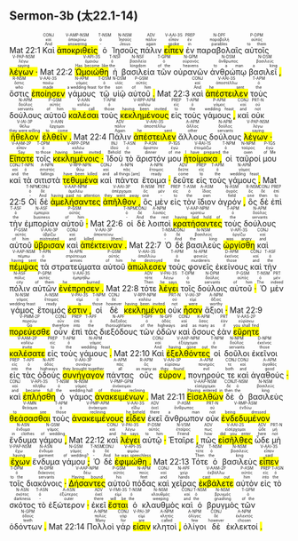 ## Sermon-3b (太22.1-14)


Mat 22:1 <RUBY><ruby><ruby>Καὶ<rt>And</rt></ruby><rt>καί</rt></ruby><rt>CONJ</rt></RUBY> <RUBY><ruby><ruby><mark class='ptc'>ἀποκριθεὶς</mark><rt>answering</rt></ruby><rt>ἀποκρίνω</rt></ruby><rt>V-AMP-NSM</rt></RUBY> <RUBY><ruby><ruby>ὁ<rt>-</rt></ruby><rt>ὁ</rt></ruby><rt>T-NSM</rt></RUBY> <RUBY><ruby><ruby>Ἰησοῦς<rt>Jesus</rt></ruby><rt>Ἰησοῦς</rt></ruby><rt>N-NSM</rt></RUBY> <RUBY><ruby><ruby>πάλιν<rt>again</rt></ruby><rt>πάλιν</rt></ruby><rt>ADV</rt></RUBY> <RUBY><ruby><ruby><mark class='verb'>εἶπεν</mark><rt>spoke</rt></ruby><rt>εἶπον</rt></ruby><rt>V-AAI-3S</rt></RUBY> <RUBY><ruby><ruby>ἐν<rt>in</rt></ruby><rt>ἐν</rt></ruby><rt>PREP</rt></RUBY> <RUBY><ruby><ruby>παραβολαῖς<rt>parables</rt></ruby><rt>παραβολή</rt></ruby><rt>N-DPF</rt></RUBY> <RUBY><ruby><ruby>αὐτοῖς<rt>to them</rt></ruby><rt>αὐτός</rt></ruby><rt>P-DPM</rt></RUBY> <RUBY><ruby><ruby><mark class='ptc'>λέγων <mark class='punctuation'>·</mark></mark><rt>saying</rt></ruby><rt>λέγω</rt></ruby><rt>V-PAP-NSM</rt></RUBY> Mat 22:2 <RUBY><ruby><ruby><mark class='verb'>Ὡμοιώθη</mark><rt>Has become like</rt></ruby><rt>ὁμοιόω</rt></ruby><rt>V-API-3S</rt></RUBY> <RUBY><ruby><ruby>ἡ<rt>the</rt></ruby><rt>ὁ</rt></ruby><rt>T-NSF</rt></RUBY> <RUBY><ruby><ruby>βασιλεία<rt>kingdom</rt></ruby><rt>βασιλεία</rt></ruby><rt>N-NSF</rt></RUBY> <RUBY><ruby><ruby>τῶν<rt>of the</rt></ruby><rt>ὁ</rt></ruby><rt>T-GPM</rt></RUBY> <RUBY><ruby><ruby>οὐρανῶν<rt>heavens</rt></ruby><rt>οὐρανός</rt></ruby><rt>N-GPM</rt></RUBY> <RUBY><ruby><ruby>ἀνθρώπῳ<rt>to a man</rt></ruby><rt>ἄνθρωπος</rt></ruby><rt>N-DSM</rt></RUBY> <RUBY><ruby><ruby>βασιλεῖ <mark class='punctuation'>,</mark><rt>a king</rt></ruby><rt>βασιλεύς</rt></ruby><rt>N-DSM</rt></RUBY> <RUBY><ruby><ruby>ὅστις<rt>who</rt></ruby><rt>ὅστις</rt></ruby><rt>R-NSM</rt></RUBY> <RUBY><ruby><ruby><mark class='verb'>ἐποίησεν</mark><rt>made</rt></ruby><rt>ποιέω</rt></ruby><rt>V-AAI-3S</rt></RUBY> <RUBY><ruby><ruby>γάμους<rt>a wedding feast</rt></ruby><rt>γάμος</rt></ruby><rt>N-APM</rt></RUBY> <RUBY><ruby><ruby>τῷ<rt>for the</rt></ruby><rt>ὁ</rt></ruby><rt>T-DSM</rt></RUBY> <RUBY><ruby><ruby>υἱῷ<rt>son</rt></ruby><rt>υἱός</rt></ruby><rt>N-DSM</rt></RUBY> <RUBY><ruby><ruby>αὐτοῦ <mark class='punctuation'>.</mark><rt>of him</rt></ruby><rt>αὐτός</rt></ruby><rt>P-GSM</rt></RUBY> Mat 22:3 <RUBY><ruby><ruby>καὶ<rt>And</rt></ruby><rt>καί</rt></ruby><rt>CONJ</rt></RUBY> <RUBY><ruby><ruby><mark class='verb'>ἀπέστειλεν</mark><rt>he sent</rt></ruby><rt>ἀποστέλλω</rt></ruby><rt>V-AAI-3S</rt></RUBY> <RUBY><ruby><ruby>τοὺς<rt>the</rt></ruby><rt>ὁ</rt></ruby><rt>T-APM</rt></RUBY> <RUBY><ruby><ruby>δούλους<rt>servants</rt></ruby><rt>δοῦλος</rt></ruby><rt>N-APM</rt></RUBY> <RUBY><ruby><ruby>αὐτοῦ<rt>of him</rt></ruby><rt>αὐτός</rt></ruby><rt>P-GSM</rt></RUBY> <RUBY><ruby><ruby><mark class='ptc'>καλέσαι</mark><rt>to call</rt></ruby><rt>καλέω</rt></ruby><rt>V-AAN</rt></RUBY> <RUBY><ruby><ruby>τοὺς<rt>those</rt></ruby><rt>ὁ</rt></ruby><rt>T-APM</rt></RUBY> <RUBY><ruby><ruby><mark class='inf'>κεκλημένους</mark><rt>having been invited</rt></ruby><rt>καλέω</rt></ruby><rt>V-RPP-APM</rt></RUBY> <RUBY><ruby><ruby>εἰς<rt>to</rt></ruby><rt>εἰς</rt></ruby><rt>PREP</rt></RUBY> <RUBY><ruby><ruby>τοὺς<rt>the</rt></ruby><rt>ὁ</rt></ruby><rt>T-APM</rt></RUBY> <RUBY><ruby><ruby>γάμους <mark class='punctuation'>,</mark><rt>wedding feast</rt></ruby><rt>γάμος</rt></ruby><rt>P-APM</rt></RUBY> <RUBY><ruby><ruby>καὶ<rt>and</rt></ruby><rt>καί</rt></ruby><rt>CONJ</rt></RUBY> <RUBY><ruby><ruby>οὐκ<rt>not</rt></ruby><rt>οὐ</rt></ruby><rt>PRT-N</rt></RUBY> <RUBY><ruby><ruby><mark class='verb'>ἤθελον</mark><rt>they were willing</rt></ruby><rt>θέλω</rt></ruby><rt>V-IAI-3P</rt></RUBY> <RUBY><ruby><ruby><mark class='ptc'>ἐλθεῖν <mark class='punctuation'>.</mark></mark><rt>to come</rt></ruby><rt>ἔρχομαι</rt></ruby><rt>V-AAN</rt></RUBY> Mat 22:4 <RUBY><ruby><ruby>Πάλιν<rt>Again</rt></ruby><rt>πάλιν</rt></ruby><rt>ADV</rt></RUBY> <RUBY><ruby><ruby><mark class='verb'>ἀπέστειλεν</mark><rt>he sent</rt></ruby><rt>ἀποστέλλω</rt></ruby><rt>V-AAI-3S</rt></RUBY> <RUBY><ruby><ruby>ἄλλους<rt>other</rt></ruby><rt>ἄλλος</rt></ruby><rt>A-APM</rt></RUBY> <RUBY><ruby><ruby>δούλους<rt>servants</rt></ruby><rt>δοῦλος</rt></ruby><rt>N-APM</rt></RUBY> <RUBY><ruby><ruby><mark class='inf'>λέγων <mark class='punctuation'>·</mark></mark><rt>saying</rt></ruby><rt>λέγω</rt></ruby><rt>V-PAP-NSM</rt></RUBY> <RUBY><ruby><ruby><mark class='verb'>Εἴπατε</mark><rt>Say</rt></ruby><rt>εἶπον</rt></ruby><rt>V-AAM-2P</rt></RUBY> <RUBY><ruby><ruby>τοῖς<rt>to those</rt></ruby><rt>ὁ</rt></ruby><rt>T-DPM</rt></RUBY> <RUBY><ruby><ruby><mark class='ptc'>κεκλημένοις <mark class='punctuation'>·</mark></mark><rt>having been invited</rt></ruby><rt>καλέω</rt></ruby><rt>V-RPP-DPM</rt></RUBY> <RUBY><ruby><ruby>Ἰδοὺ<rt>Behold</rt></ruby><rt>ἰδού</rt></ruby><rt>INJ</rt></RUBY> <RUBY><ruby><ruby>τὸ<rt>the</rt></ruby><rt>ὁ</rt></ruby><rt>T-ASN</rt></RUBY> <RUBY><ruby><ruby>ἄριστόν<rt>dinner</rt></ruby><rt>ἄριστον</rt></ruby><rt>P-ASN</rt></RUBY> <RUBY><ruby><ruby>μου<rt>of me</rt></ruby><rt>ἐγώ</rt></ruby><rt>P-1GS</rt></RUBY> <RUBY><ruby><ruby><mark class='verb'>ἡτοίμακα <mark class='punctuation'>,</mark></mark><rt>I have prepared</rt></ruby><rt>ἑτοιμάζω</rt></ruby><rt>V-RAI-1S</rt></RUBY> <RUBY><ruby><ruby>οἱ<rt>the</rt></ruby><rt>ὁ</rt></ruby><rt>T-NPM</rt></RUBY> <RUBY><ruby><ruby>ταῦροί<rt>oxen</rt></ruby><rt>ταῦρος</rt></ruby><rt>N-NPM</rt></RUBY> <RUBY><ruby><ruby>μου<rt>of Me</rt></ruby><rt>ἐγώ</rt></ruby><rt>P-1GS</rt></RUBY> <RUBY><ruby><ruby>καὶ<rt>and</rt></ruby><rt>καί</rt></ruby><rt>CONJ</rt></RUBY> <RUBY><ruby><ruby>τὰ<rt>the</rt></ruby><rt>ὁ</rt></ruby><rt>T-NPN</rt></RUBY> <RUBY><ruby><ruby>σιτιστὰ<rt>fatlings</rt></ruby><rt>σιτιστός</rt></ruby><rt>A-NPN</rt></RUBY> <RUBY><ruby><ruby><mark class='ptc'>τεθυμένα</mark><rt>have been killed</rt></ruby><rt>θύω</rt></ruby><rt>V-RPP-NPN</rt></RUBY> <RUBY><ruby><ruby>καὶ<rt>and</rt></ruby><rt>καί</rt></ruby><rt>CONJ</rt></RUBY> <RUBY><ruby><ruby>πάντα<rt>all things [are]</rt></ruby><rt>πᾶς</rt></ruby><rt>A-NPN</rt></RUBY> <RUBY><ruby><ruby>ἕτοιμα <mark class='punctuation'>·</mark><rt>ready</rt></ruby><rt>ἕτοιμος</rt></ruby><rt>A-NPN</rt></RUBY> <RUBY><ruby><ruby>δεῦτε<rt>come</rt></ruby><rt>δεῦτε</rt></ruby><rt>ADV</rt></RUBY> <RUBY><ruby><ruby>εἰς<rt>to</rt></ruby><rt>εἰς</rt></ruby><rt>PREP</rt></RUBY> <RUBY><ruby><ruby>τοὺς<rt>the</rt></ruby><rt>ὁ</rt></ruby><rt>T-APM</rt></RUBY> <RUBY><ruby><ruby>γάμους <mark class='punctuation'>.</mark><rt>wedding feast</rt></ruby><rt>γάμος</rt></ruby><rt>N-APM</rt></RUBY> Mat 22:5 <RUBY><ruby><ruby>Οἱ<rt>-</rt></ruby><rt>ὁ</rt></ruby><rt>T-NPM</rt></RUBY> <RUBY><ruby><ruby>δὲ<rt>And</rt></ruby><rt>δέ</rt></ruby><rt>CONJ</rt></RUBY> <RUBY><ruby><ruby><mark class='ptc'>ἀμελήσαντες</mark><rt>having paid no attention</rt></ruby><rt>ἀμελέω</rt></ruby><rt>V-AAP-NPM</rt></RUBY> <RUBY><ruby><ruby><mark class='verb'>ἀπῆλθον <mark class='punctuation'>,</mark></mark><rt>they went away</rt></ruby><rt>ἀπέρχομαι</rt></ruby><rt>V-AAI-3P</rt></RUBY> <RUBY><ruby><ruby>ὃς<rt>one</rt></ruby><rt>ὅς</rt></ruby><rt>R-NSM</rt></RUBY> <RUBY><ruby><ruby>μὲν<rt>-</rt></ruby><rt>μέν</rt></ruby><rt>PRT</rt></RUBY> <RUBY><ruby><ruby>εἰς<rt>to</rt></ruby><rt>εἰς</rt></ruby><rt>PREP</rt></RUBY> <RUBY><ruby><ruby>τὸν<rt>the</rt></ruby><rt>ὁ</rt></ruby><rt>T-ASM</rt></RUBY> <RUBY><ruby><ruby>ἴδιον<rt>own</rt></ruby><rt>ἴδιος</rt></ruby><rt>A-ASM</rt></RUBY> <RUBY><ruby><ruby>ἀγρόν <mark class='punctuation'>,</mark><rt>field</rt></ruby><rt>ἀγρός</rt></ruby><rt>N-ASM</rt></RUBY> <RUBY><ruby><ruby>ὃς<rt>one</rt></ruby><rt>ὅς</rt></ruby><rt>R-NSM</rt></RUBY> <RUBY><ruby><ruby>δὲ<rt>then</rt></ruby><rt>δέ</rt></ruby><rt>CONJ</rt></RUBY> <RUBY><ruby><ruby>ἐπὶ<rt>to</rt></ruby><rt>ἐπί</rt></ruby><rt>PREP</rt></RUBY> <RUBY><ruby><ruby>τὴν<rt>the</rt></ruby><rt>ὁ</rt></ruby><rt>T-ASF</rt></RUBY> <RUBY><ruby><ruby>ἐμπορίαν<rt>business</rt></ruby><rt>ἐμπορία</rt></ruby><rt>N-ASF</rt></RUBY> <RUBY><ruby><ruby>αὐτοῦ <mark class='punctuation'>·</mark><rt>of him</rt></ruby><rt>αὐτός</rt></ruby><rt>P-GSM</rt></RUBY> Mat 22:6 <RUBY><ruby><ruby>οἱ<rt>-</rt></ruby><rt>ὁ</rt></ruby><rt>T-NPM</rt></RUBY> <RUBY><ruby><ruby>δὲ<rt>And</rt></ruby><rt>δέ</rt></ruby><rt>CONJ</rt></RUBY> <RUBY><ruby><ruby>λοιποὶ<rt>the rest</rt></ruby><rt>λοιπός</rt></ruby><rt>A-NPM</rt></RUBY> <RUBY><ruby><ruby><mark class='ptc'>κρατήσαντες</mark><rt>having laid hold of</rt></ruby><rt>κρατέω</rt></ruby><rt>V-AAP-NPM</rt></RUBY> <RUBY><ruby><ruby>τοὺς<rt>the</rt></ruby><rt>ὁ</rt></ruby><rt>T-APM</rt></RUBY> <RUBY><ruby><ruby>δούλους<rt>servants</rt></ruby><rt>δοῦλος</rt></ruby><rt>N-APM</rt></RUBY> <RUBY><ruby><ruby>αὐτοῦ<rt>of him</rt></ruby><rt>αὐτός</rt></ruby><rt>P-GSM</rt></RUBY> <RUBY><ruby><ruby><mark class='verb'>ὕβρισαν</mark><rt>mistreated</rt></ruby><rt>ὑβρίζω</rt></ruby><rt>V-AAI-3P</rt></RUBY> <RUBY><ruby><ruby>καὶ<rt>and</rt></ruby><rt>καί</rt></ruby><rt>CONJ</rt></RUBY> <RUBY><ruby><ruby><mark class='verb'>ἀπέκτειναν <mark class='punctuation'>.</mark></mark><rt>killed [them]</rt></ruby><rt>ἀποκτείνω</rt></ruby><rt>V-AAI-3P</rt></RUBY> Mat 22:7 <RUBY><ruby><ruby>Ὁ<rt>-</rt></ruby><rt>ὁ</rt></ruby><rt>T-NSM</rt></RUBY> <RUBY><ruby><ruby>δὲ<rt>And</rt></ruby><rt>δέ</rt></ruby><rt>CONJ</rt></RUBY> <RUBY><ruby><ruby>βασιλεὺς<rt>the king</rt></ruby><rt>βασιλεύς</rt></ruby><rt>N-NSM</rt></RUBY> <RUBY><ruby><ruby><mark class='verb'>ὠργίσθη</mark><rt>was angry</rt></ruby><rt>ὀργίζω</rt></ruby><rt>V-API-3S</rt></RUBY> <RUBY><ruby><ruby>καὶ<rt>and</rt></ruby><rt>καί</rt></ruby><rt>CONJ</rt></RUBY> <RUBY><ruby><ruby><mark class='ptc'>πέμψας</mark><rt>having sent</rt></ruby><rt>πέμπω</rt></ruby><rt>V-AAP-NSM</rt></RUBY> <RUBY><ruby><ruby>τὰ<rt>the</rt></ruby><rt>ὁ</rt></ruby><rt>T-APN</rt></RUBY> <RUBY><ruby><ruby>στρατεύματα<rt>armies</rt></ruby><rt>στράτευμα</rt></ruby><rt>N-APN</rt></RUBY> <RUBY><ruby><ruby>αὐτοῦ<rt>of him</rt></ruby><rt>αὐτός</rt></ruby><rt>P-GSM</rt></RUBY> <RUBY><ruby><ruby><mark class='verb'>ἀπώλεσεν</mark><rt>he destroyed</rt></ruby><rt>ἀπολλύω</rt></ruby><rt>V-AAI-3S</rt></RUBY> <RUBY><ruby><ruby>τοὺς<rt>the</rt></ruby><rt>ὁ</rt></ruby><rt>T-APM</rt></RUBY> <RUBY><ruby><ruby>φονεῖς<rt>murderers</rt></ruby><rt>φονεύς</rt></ruby><rt>N-APM</rt></RUBY> <RUBY><ruby><ruby>ἐκείνους<rt>those</rt></ruby><rt>ἐκεῖνος</rt></ruby><rt>D-APM</rt></RUBY> <RUBY><ruby><ruby>καὶ<rt>and</rt></ruby><rt>καί</rt></ruby><rt>CONJ</rt></RUBY> <RUBY><ruby><ruby>τὴν<rt>the</rt></ruby><rt>ὁ</rt></ruby><rt>T-ASF</rt></RUBY> <RUBY><ruby><ruby>πόλιν<rt>city</rt></ruby><rt>πόλις</rt></ruby><rt>N-ASF</rt></RUBY> <RUBY><ruby><ruby>αὐτῶν<rt>of them</rt></ruby><rt>αὐτός</rt></ruby><rt>P-GPM</rt></RUBY> <RUBY><ruby><ruby><mark class='verb'>ἐνέπρησεν <mark class='punctuation'>.</mark></mark><rt>he burned</rt></ruby><rt>ἐμπρήθω</rt></ruby><rt>V-AAI-3S</rt></RUBY> Mat 22:8 <RUBY><ruby><ruby>τότε<rt>Then</rt></ruby><rt>τότε</rt></ruby><rt>ADV</rt></RUBY> <RUBY><ruby><ruby><mark class='verb'>λέγει</mark><rt>he says</rt></ruby><rt>λέγω</rt></ruby><rt>V-PAI-3S</rt></RUBY> <RUBY><ruby><ruby>τοῖς<rt>to</rt></ruby><rt>ὁ</rt></ruby><rt>T-DPM</rt></RUBY> <RUBY><ruby><ruby>δούλοις<rt>servants</rt></ruby><rt>δοῦλος</rt></ruby><rt>N-DPM</rt></RUBY> <RUBY><ruby><ruby>αὐτοῦ <mark class='punctuation'>·</mark><rt>of him</rt></ruby><rt>αὐτός</rt></ruby><rt>P-GSM</rt></RUBY> <RUBY><ruby><ruby>Ὁ<rt>The</rt></ruby><rt>ὁ</rt></ruby><rt>T-NSM</rt></RUBY> <RUBY><ruby><ruby>μὲν<rt>indeed</rt></ruby><rt>μέν</rt></ruby><rt>PRT</rt></RUBY> <RUBY><ruby><ruby>γάμος<rt>wedding feast</rt></ruby><rt>γάμος</rt></ruby><rt>N-NSM</rt></RUBY> <RUBY><ruby><ruby>ἕτοιμός<rt>ready</rt></ruby><rt>ἕτοιμος</rt></ruby><rt>A-NSM</rt></RUBY> <RUBY><ruby><ruby><mark class='verb'>ἐστιν <mark class='punctuation'>,</mark></mark><rt>is</rt></ruby><rt>εἰμί</rt></ruby><rt>V-PAI-3S</rt></RUBY> <RUBY><ruby><ruby>οἱ<rt>those</rt></ruby><rt>ὁ</rt></ruby><rt>T-NPM</rt></RUBY> <RUBY><ruby><ruby>δὲ<rt>however</rt></ruby><rt>δέ</rt></ruby><rt>CONJ</rt></RUBY> <RUBY><ruby><ruby><mark class='ptc'>κεκλημένοι</mark><rt>having been invited</rt></ruby><rt>καλέω</rt></ruby><rt>V-RPP-NPM</rt></RUBY> <RUBY><ruby><ruby>οὐκ<rt>not</rt></ruby><rt>οὐ</rt></ruby><rt>PRT-N</rt></RUBY> <RUBY><ruby><ruby><mark class='verb'>ἦσαν</mark><rt>were</rt></ruby><rt>εἰμί</rt></ruby><rt>V-IAI-3P</rt></RUBY> <RUBY><ruby><ruby>ἄξιοι <mark class='punctuation'>·</mark><rt>worthy</rt></ruby><rt>ἄξιος</rt></ruby><rt>A-NPM</rt></RUBY> Mat 22:9 <RUBY><ruby><ruby><mark class='verb'>πορεύεσθε</mark><rt>Go</rt></ruby><rt>πορεύω</rt></ruby><rt>V-PMM-2P</rt></RUBY> <RUBY><ruby><ruby>οὖν<rt>therefore</rt></ruby><rt>οὖν</rt></ruby><rt>CONJ</rt></RUBY> <RUBY><ruby><ruby>ἐπὶ<rt>into</rt></ruby><rt>ἐπί</rt></ruby><rt>PREP</rt></RUBY> <RUBY><ruby><ruby>τὰς<rt>the</rt></ruby><rt>ὁ</rt></ruby><rt>T-APF</rt></RUBY> <RUBY><ruby><ruby>διεξόδους<rt>thoroughfares</rt></ruby><rt>διέξοδος</rt></ruby><rt>N-APF</rt></RUBY> <RUBY><ruby><ruby>τῶν<rt>of the</rt></ruby><rt>ὁ</rt></ruby><rt>T-GPF</rt></RUBY> <RUBY><ruby><ruby>ὁδῶν<rt>highways</rt></ruby><rt>ὁδός</rt></ruby><rt>N-GPF</rt></RUBY> <RUBY><ruby><ruby>καὶ<rt>and</rt></ruby><rt>καί</rt></ruby><rt>CONJ</rt></RUBY> <RUBY><ruby><ruby>ὅσους<rt>as many as</rt></ruby><rt>ὅσος</rt></ruby><rt>K-APM</rt></RUBY> <RUBY><ruby><ruby>ἐὰν<rt>if</rt></ruby><rt>ἐάν</rt></ruby><rt>PRT</rt></RUBY> <RUBY><ruby><ruby><mark class='verb'>εὕρητε</mark><rt>you shall find</rt></ruby><rt>εὑρίσκω</rt></ruby><rt>V-AAS-2P</rt></RUBY> <RUBY><ruby><ruby><mark class='verb'>καλέσατε</mark><rt>invite</rt></ruby><rt>καλέω</rt></ruby><rt>V-AAM-2P</rt></RUBY> <RUBY><ruby><ruby>εἰς<rt>to</rt></ruby><rt>εἰς</rt></ruby><rt>PREP</rt></RUBY> <RUBY><ruby><ruby>τοὺς<rt>the</rt></ruby><rt>ὁ</rt></ruby><rt>T-APM</rt></RUBY> <RUBY><ruby><ruby>γάμους <mark class='punctuation'>.</mark><rt>wedding feast</rt></ruby><rt>γάμος</rt></ruby><rt>N-APM</rt></RUBY> Mat 22:10 <RUBY><ruby><ruby>Καὶ<rt>And</rt></ruby><rt>καί</rt></ruby><rt>CONJ</rt></RUBY> <RUBY><ruby><ruby><mark class='ptc'>ἐξελθόντες</mark><rt>having gone out</rt></ruby><rt>ἐξέρχομαι</rt></ruby><rt>V-AAP-NPM</rt></RUBY> <RUBY><ruby><ruby>οἱ<rt>the</rt></ruby><rt>ὁ</rt></ruby><rt>T-NPM</rt></RUBY> <RUBY><ruby><ruby>δοῦλοι<rt>servants</rt></ruby><rt>δοῦλος</rt></ruby><rt>N-NPM</rt></RUBY> <RUBY><ruby><ruby>ἐκεῖνοι<rt>those</rt></ruby><rt>ἐκεῖνος</rt></ruby><rt>D-NPM</rt></RUBY> <RUBY><ruby><ruby>εἰς<rt>into</rt></ruby><rt>εἰς</rt></ruby><rt>PREP</rt></RUBY> <RUBY><ruby><ruby>τὰς<rt>the</rt></ruby><rt>ὁ</rt></ruby><rt>T-APF</rt></RUBY> <RUBY><ruby><ruby>ὁδοὺς<rt>highways</rt></ruby><rt>ὁδός</rt></ruby><rt>N-APF</rt></RUBY> <RUBY><ruby><ruby><mark class='verb'>συνήγαγον</mark><rt>they brought together</rt></ruby><rt>συνάγω</rt></ruby><rt>V-AAI-3P</rt></RUBY> <RUBY><ruby><ruby>πάντας<rt>all</rt></ruby><rt>πᾶς</rt></ruby><rt>A-APM</rt></RUBY> <RUBY><ruby><ruby>οὓς<rt>as many as</rt></ruby><rt>ὅς</rt></ruby><rt>R-APM</rt></RUBY> <RUBY><ruby><ruby><mark class='verb'>εὗρον <mark class='punctuation'>,</mark></mark><rt>they found</rt></ruby><rt>εὑρίσκω</rt></ruby><rt>V-AAI-3P</rt></RUBY> <RUBY><ruby><ruby>πονηρούς<rt>evil</rt></ruby><rt>πονηρός</rt></ruby><rt>A-APM</rt></RUBY> <RUBY><ruby><ruby>τε<rt>both</rt></ruby><rt>τε</rt></ruby><rt>CONJ</rt></RUBY> <RUBY><ruby><ruby>καὶ<rt>and</rt></ruby><rt>καί</rt></ruby><rt>CONJ</rt></RUBY> <RUBY><ruby><ruby>ἀγαθούς <mark class='punctuation'>·</mark><rt>good</rt></ruby><rt>ἀγαθός</rt></ruby><rt>A-APM</rt></RUBY> <RUBY><ruby><ruby>καὶ<rt>and</rt></ruby><rt>καί</rt></ruby><rt>CONJ</rt></RUBY> <RUBY><ruby><ruby><mark class='verb'>ἐπλήσθη</mark><rt>became full</rt></ruby><rt>πλήθω</rt></ruby><rt>V-API-3S</rt></RUBY> <RUBY><ruby><ruby>ὁ<rt>the</rt></ruby><rt>ὁ</rt></ruby><rt>T-NSM</rt></RUBY> <RUBY><ruby><ruby>γάμος<rt>wedding hall</rt></ruby><rt>γάμος</rt></ruby><rt>N-NSM</rt></RUBY> <RUBY><ruby><ruby><mark class='ptc'>ἀνακειμένων <mark class='punctuation'>.</mark></mark><rt>of those reclining</rt></ruby><rt>ἀνάκειμαι</rt></ruby><rt>V-PMP-GPM</rt></RUBY> Mat 22:11 <RUBY><ruby><ruby><mark class='ptc'>Εἰσελθὼν</mark><rt>Having entered in</rt></ruby><rt>εἰσέρχομαι</rt></ruby><rt>V-AAP-NSM</rt></RUBY> <RUBY><ruby><ruby>δὲ<rt>then</rt></ruby><rt>δέ</rt></ruby><rt>CONJ</rt></RUBY> <RUBY><ruby><ruby>ὁ<rt>the</rt></ruby><rt>ὁ</rt></ruby><rt>T-NSM</rt></RUBY> <RUBY><ruby><ruby>βασιλεὺς<rt>king</rt></ruby><rt>βασιλεύς</rt></ruby><rt>N-NSM</rt></RUBY> <RUBY><ruby><ruby><mark class='ptc'>θεάσασθαι</mark><rt>to see</rt></ruby><rt>θεάομαι</rt></ruby><rt>V-AMN</rt></RUBY> <RUBY><ruby><ruby>τοὺς<rt>those</rt></ruby><rt>ὁ</rt></ruby><rt>T-APM</rt></RUBY> <RUBY><ruby><ruby><mark class='inf'>ἀνακειμένους</mark><rt>reclining</rt></ruby><rt>ἀνάκειμαι</rt></ruby><rt>V-PMP-APM</rt></RUBY> <RUBY><ruby><ruby><mark class='verb'>εἶδεν</mark><rt>he beheld</rt></ruby><rt>εἴδω</rt></ruby><rt>V-AAI-3S</rt></RUBY> <RUBY><ruby><ruby>ἐκεῖ<rt>there</rt></ruby><rt>ἐκεῖ</rt></ruby><rt>ADV</rt></RUBY> <RUBY><ruby><ruby>ἄνθρωπον<rt>a man</rt></ruby><rt>ἄνθρωπος</rt></ruby><rt>P-ASM</rt></RUBY> <RUBY><ruby><ruby>οὐκ<rt>not</rt></ruby><rt>οὐ</rt></ruby><rt>PRT-N</rt></RUBY> <RUBY><ruby><ruby><mark class='ptc'>ἐνδεδυμένον</mark><rt>being dressed</rt></ruby><rt>ἐνδύω</rt></ruby><rt>V-RMP-ASM</rt></RUBY> <RUBY><ruby><ruby>ἔνδυμα<rt>in clothes</rt></ruby><rt>ἔνδυμα</rt></ruby><rt>N-ASN</rt></RUBY> <RUBY><ruby><ruby>γάμου <mark class='punctuation'>,</mark><rt>of wedding</rt></ruby><rt>γάμος</rt></ruby><rt>N-GSM</rt></RUBY> Mat 22:12 <RUBY><ruby><ruby>καὶ<rt>and</rt></ruby><rt>καί</rt></ruby><rt>CONJ</rt></RUBY> <RUBY><ruby><ruby><mark class='verb'>λέγει</mark><rt>he says</rt></ruby><rt>λέγω</rt></ruby><rt>V-PAI-3S</rt></RUBY> <RUBY><ruby><ruby>αὐτῷ <mark class='punctuation'>·</mark><rt>to him</rt></ruby><rt>αὐτός</rt></ruby><rt>P-DSM</rt></RUBY> <RUBY><ruby><ruby>Ἑταῖρε <mark class='punctuation'>,</mark><rt>Friend</rt></ruby><rt>ἑταῖρος</rt></ruby><rt>N-VSM</rt></RUBY> <RUBY><ruby><ruby>πῶς<rt>how</rt></ruby><rt>πως</rt></ruby><rt>ADV</rt></RUBY> <RUBY><ruby><ruby><mark class='verb'>εἰσῆλθες</mark><rt>did you enter</rt></ruby><rt>εἰσέρχομαι</rt></ruby><rt>V-AAI-2S</rt></RUBY> <RUBY><ruby><ruby>ὧδε<rt>here</rt></ruby><rt>ὧδε</rt></ruby><rt>ADV</rt></RUBY> <RUBY><ruby><ruby>μὴ<rt>not</rt></ruby><rt>μή</rt></ruby><rt>PRT-N</rt></RUBY> <RUBY><ruby><ruby><mark class='ptc'>ἔχων</mark><rt>having</rt></ruby><rt>ἔχω</rt></ruby><rt>V-PAP-NSM</rt></RUBY> <RUBY><ruby><ruby>ἔνδυμα<rt>garment</rt></ruby><rt>ἔνδυμα</rt></ruby><rt>N-ASN</rt></RUBY> <RUBY><ruby><ruby>γάμου <mark class='punctuation'>;</mark><rt>of wedding?</rt></ruby><rt>γάμος</rt></ruby><rt>N-GSM</rt></RUBY> <RUBY><ruby><ruby>Ὁ<rt>-</rt></ruby><rt>ὁ</rt></ruby><rt>T-NSM</rt></RUBY> <RUBY><ruby><ruby>δὲ<rt>And</rt></ruby><rt>δέ</rt></ruby><rt>CONJ</rt></RUBY> <RUBY><ruby><ruby><mark class='verb'>ἐφιμώθη <mark class='punctuation'>.</mark></mark><rt>he was speechless</rt></ruby><rt>φιμόω</rt></ruby><rt>V-API-3S</rt></RUBY> Mat 22:13 <RUBY><ruby><ruby>Τότε<rt>Then</rt></ruby><rt>τότε</rt></ruby><rt>ADV</rt></RUBY> <RUBY><ruby><ruby>ὁ<rt>the</rt></ruby><rt>ὁ</rt></ruby><rt>T-NSM</rt></RUBY> <RUBY><ruby><ruby>βασιλεὺς<rt>king</rt></ruby><rt>βασιλεύς</rt></ruby><rt>N-NSM</rt></RUBY> <RUBY><ruby><ruby><mark class='verb'>εἶπεν</mark><rt>said</rt></ruby><rt>εἶπον</rt></ruby><rt>V-AAI-3S</rt></RUBY> <RUBY><ruby><ruby>τοῖς<rt>to the</rt></ruby><rt>ὁ</rt></ruby><rt>T-DPM</rt></RUBY> <RUBY><ruby><ruby>διακόνοις <mark class='punctuation'>·</mark><rt>servants</rt></ruby><rt>διάκονος</rt></ruby><rt>N-DPM</rt></RUBY> <RUBY><ruby><ruby><mark class='ptc'>Δήσαντες</mark><rt>Having bound</rt></ruby><rt>δέω</rt></ruby><rt>V-AAP-NPM</rt></RUBY> <RUBY><ruby><ruby>αὐτοῦ<rt>his</rt></ruby><rt>αὐτός</rt></ruby><rt>P-GSM</rt></RUBY> <RUBY><ruby><ruby>πόδας<rt>feet</rt></ruby><rt>πούς</rt></ruby><rt>N-APM</rt></RUBY> <RUBY><ruby><ruby>καὶ<rt>and</rt></ruby><rt>καί</rt></ruby><rt>CONJ</rt></RUBY> <RUBY><ruby><ruby>χεῖρας<rt>hands</rt></ruby><rt>χείρ</rt></ruby><rt>N-APF</rt></RUBY> <RUBY><ruby><ruby><mark class='verb'>ἐκβάλετε</mark><rt>cast out</rt></ruby><rt>ἐκβάλλω</rt></ruby><rt>V-AAM-2P</rt></RUBY> <RUBY><ruby><ruby>αὐτὸν<rt>him</rt></ruby><rt>αὐτός</rt></ruby><rt>P-ASM</rt></RUBY> <RUBY><ruby><ruby>εἰς<rt>into</rt></ruby><rt>εἰς</rt></ruby><rt>PREP</rt></RUBY> <RUBY><ruby><ruby>τὸ<rt>the</rt></ruby><rt>ὁ</rt></ruby><rt>T-ASN</rt></RUBY> <RUBY><ruby><ruby>σκότος<rt>darkness</rt></ruby><rt>σκότος</rt></ruby><rt>N-ASN</rt></RUBY> <RUBY><ruby><ruby>τὸ<rt>-</rt></ruby><rt>ὁ</rt></ruby><rt>T-ASN</rt></RUBY> <RUBY><ruby><ruby>ἐξώτερον <mark class='punctuation'>·</mark><rt>outer</rt></ruby><rt>ἐξώτερος</rt></ruby><rt>A-ASN</rt></RUBY> <RUBY><ruby><ruby>ἐκεῖ<rt>there</rt></ruby><rt>ἐκεῖ</rt></ruby><rt>ADV</rt></RUBY> <RUBY><ruby><ruby><mark class='verb'>ἔσται</mark><rt>will be</rt></ruby><rt>εἰμί</rt></ruby><rt>V-FMI-3S</rt></RUBY> <RUBY><ruby><ruby>ὁ<rt>the</rt></ruby><rt>ὁ</rt></ruby><rt>T-NSM</rt></RUBY> <RUBY><ruby><ruby>κλαυθμὸς<rt>weeping</rt></ruby><rt>κλαυθμός</rt></ruby><rt>N-NSM</rt></RUBY> <RUBY><ruby><ruby>καὶ<rt>and</rt></ruby><rt>καί</rt></ruby><rt>CONJ</rt></RUBY> <RUBY><ruby><ruby>ὁ<rt>the</rt></ruby><rt>ὁ</rt></ruby><rt>T-NSM</rt></RUBY> <RUBY><ruby><ruby>βρυγμὸς<rt>gnashing</rt></ruby><rt>βρυγμός</rt></ruby><rt>N-NSM</rt></RUBY> <RUBY><ruby><ruby>τῶν<rt>of the</rt></ruby><rt>ὁ</rt></ruby><rt>T-GPM</rt></RUBY> <RUBY><ruby><ruby>ὀδόντων <mark class='punctuation'>.</mark><rt>teeth</rt></ruby><rt>ὀδούς</rt></ruby><rt>N-GPM</rt></RUBY> Mat 22:14 <RUBY><ruby><ruby>Πολλοὶ<rt>Many</rt></ruby><rt>πολύς</rt></ruby><rt>A-NPM</rt></RUBY> <RUBY><ruby><ruby>γάρ<rt>for</rt></ruby><rt>γάρ</rt></ruby><rt>CONJ</rt></RUBY> <RUBY><ruby><ruby><mark class='verb'>εἰσιν</mark><rt>are</rt></ruby><rt>εἰμί</rt></ruby><rt>V-PAI-3P</rt></RUBY> <RUBY><ruby><ruby>κλητοὶ <mark class='punctuation'>,</mark><rt>called</rt></ruby><rt>κλητός</rt></ruby><rt>A-NPM</rt></RUBY> <RUBY><ruby><ruby>ὀλίγοι<rt>few</rt></ruby><rt>ὀλίγος</rt></ruby><rt>A-NPM</rt></RUBY> <RUBY><ruby><ruby>δὲ<rt>however</rt></ruby><rt>δέ</rt></ruby><rt>CONJ</rt></RUBY> <RUBY><ruby><ruby>ἐκλεκτοί <mark class='punctuation'>.</mark><rt>chosen</rt></ruby><rt>ἐκλεκτός</rt></ruby><rt>A-NPM</rt></RUBY></br></br></br> 